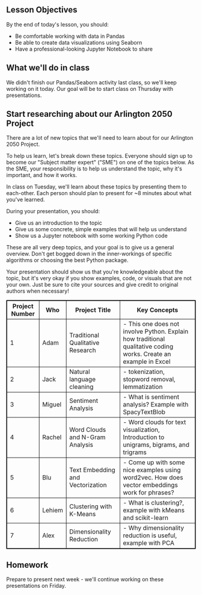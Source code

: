 <!--
Instructor notes: 
-->
## Lesson Objectives
By the end of today's lesson, you should:
- Be comfortable working with data in Pandas
- Be able to create data visualizations using Seaborn
- Have a professional-looking Jupyter Notebook to share

## What we'll do in class
We didn't finish our Pandas/Seaborn activity last class, so we'll keep working on it today. Our goal will be to start class on Thursday with presentations.

## Start researching about our Arlington 2050 Project
There are a lot of new topics that we'll need to learn about for our Arlington 2050 Project.

To help us learn, let's break down these topics. Everyone should sign up to become our "Subject matter expert" ("SME") on one of the topics below. As the SME, your responsibility is to help us understand the topic, why it's important, and how it works.

In class on Tuesday, we'll learn about these topics by presenting them to each-other. Each person should plan to present for ~8 minutes about what you've learned.

During your presentation, you should:
- Give us an introduction to the topic
- Give us some concrete, simple examples that will help us understand
- Show us a Jupyter notebook with some working Python code

These are all very deep topics, and your goal is to give us a general overview. Don't get bogged down in the inner-workings of specific algorithms or choosing the best Python package.

Your presentation should show us that you're knowledgeable about the topic, but it's very okay if you show examples, code, or visuals that are not your own. Just be sure to cite your sources and give credit to original authors when necessary!

<style>
table, th, td {
  border: 1px solid black;
  border-collapse: collapse;
}
</style>
| Project Number | Who     | Project Title                    | Key Concepts                                                                                                     |
| -------------- | ------- | -------------------------------- | ---------------------------------------------------------------------------------------------------------------- |
| 1              | Adam    | Traditional Qualitative Research | - This one does not involve Python. Explain how traditional qualitative coding works. Create an example in Excel |
| 2              | Jack    | Natural language cleaning        | - tokenization, stopword removal, lemmatization                                                                  |
| 3              | Miguel  | Sentiment Analysis               | - What is sentiment analysis? Example with SpacyTextBlob                                                         |
| 4              | Rachel  | Word Clouds and N-Gram Analysis  | - Word clouds for text visualization, Introduction to unigrams, bigrams, and trigrams                            |
| 5              | Blu     | Text Embedding and Vectorization | - Come up with some nice examples using word2vec. How does vector embeddings work for phrases?                   |
| 6              | Lehiem  | Clustering with K-Means          | - What is clustering?, example with kMeans and scikit-learn                                                      |
| 7              | Alex    | Dimensionality Reduction         | - Why dimensionality reduction is useful, example with PCA                                                       |


## Homework
Prepare to present next week - we'll continue working on these presentations on Friday.
